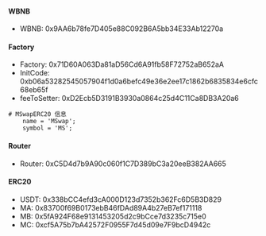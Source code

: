 #### WBNB

- WBNB: 0x9AA6b78fe7D405e88C092B6A5bb34E33Ab12270a

#### Factory

- Factory: 0x71D60A063Da81aD56Cd6A91fb58F72752aB652aA
- InitCode: 0xb06a53282545057904f1d0a6befc49e36e2ee17c1862b6835834e6cfc68eb65f
- feeToSetter: 0xD2Ecb5D3191B3930a0864c25d4C11Ca8DB3A20a6

```shell
# MSwapERC20 信息
    name = 'MSwap';
    symbol = 'MS';
```

#### Router

- Router: 0xC5D4d7b9A90c060f1C7D389bC3a20eeB382AA665

#### ERC20

- USDT: 0x338bCC4efd3cA000D123d7352b362Fc6D5B3D829
- MA: 0x83700f69B0173ebB46fDAd89A4b27eB7ef171118
- MB: 0x5fA924F68e9131453205d2c9bCce7d3235c715e0
- MC: 0xcf5A75b7bA42572F0955F7d45d09e7F9bcD4942c